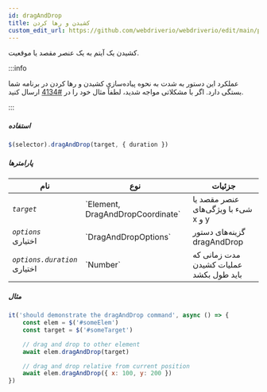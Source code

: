 ```yaml
---
id: dragAndDrop
title: کشیدن و رها کردن
custom_edit_url: https://github.com/webdriverio/webdriverio/edit/main/packages/webdriverio/src/commands/element/dragAndDrop.ts
---
```


کشیدن یک آیتم به یک عنصر مقصد یا موقعیت.

:::info

عملکرد این دستور به شدت به نحوه پیاده‌سازی کشیدن و رها کردن در برنامه شما بستگی دارد. اگر با مشکلاتی مواجه شدید، لطفاً مثال خود را در [#4134](https://github.com/webdriverio/webdriverio/issues/4134) ارسال کنید.

:::

##### استفاده

```js
$(selector).dragAndDrop(target, { duration })
```

##### پارامترها

<table>
  <thead>
    <tr>
      <th>نام</th><th>نوع</th><th>جزئیات</th>
    </tr>
  </thead>
  <tbody>
    <tr>
      <td><code><var>target</var></code></td>
      <td>`Element, DragAndDropCoordinate`</td>
      <td>عنصر مقصد یا شیء با ویژگی‌های x و y</td>
    </tr>
    <tr>
      <td><code><var>options</var></code><br /><span className="label labelWarning">اختیاری</span></td>
      <td>`DragAndDropOptions`</td>
      <td>گزینه‌های دستور dragAndDrop</td>
    </tr>
    <tr>
      <td><code><var>options.duration</var></code><br /><span className="label labelWarning">اختیاری</span></td>
      <td>`Number`</td>
      <td>مدت زمانی که عملیات کشیدن باید طول بکشد</td>
    </tr>
  </tbody>
</table>

##### مثال

```js title="example.test.js"
it('should demonstrate the dragAndDrop command', async () => {
    const elem = $('#someElem')
    const target = $('#someTarget')

    // drag and drop to other element
    await elem.dragAndDrop(target)

    // drag and drop relative from current position
    await elem.dragAndDrop({ x: 100, y: 200 })
})
```